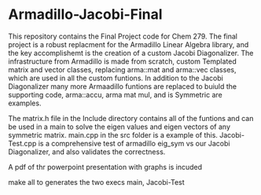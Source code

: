 # Armadillo-Jacobi-Final

This repository contains the Final Project code for Chem 279. The final project is a robust replacment for the Armadillo Linear Algebra library, and the key accomplishemt is the creation of a custom Jacobi Diagonalizer. The infrastructure from Armadillo is made from scratch, custom Templated matrix and vector classes, replacing arma::mat and arma::vec classes, which are used in all the custom funtions. In addition to the Jacobi Diagonalizer many more Armaadillo funtions are replaced to buiuld the supporting code, arma::accu, arma mat mul, and is Symmetric are examples. 

The matrix.h file in the Include directory contains all of the funtions and can be used in a main to solve the eigen values and eigen vectors of any symmetric matrix. main.cpp in the src folder is a example of this. Jacobi-Test.cpp is a comprehensive test of armadillo eig_sym vs our Jacobi Diagonalizer, and also validates the correctness.

A pdf of thr powerpoint presentation with graphs is incuded

make all to generates the two execs main, Jacobi-Test